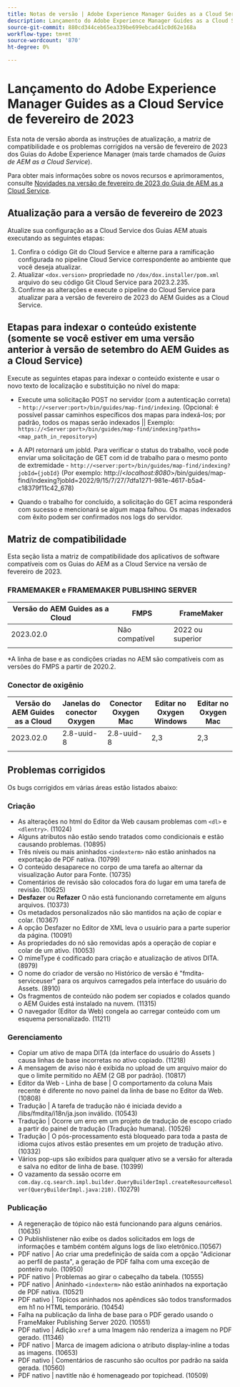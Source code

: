 ```yaml
---
title: Notas de versão | Adobe Experience Manager Guides as a Cloud Service, versão de fevereiro de 2023
description: Lançamento do Adobe Experience Manager Guides as a Cloud Service em fevereiro
source-git-commit: 880cd344ceb65ea339be699ebcad41c0d62e168a
workflow-type: tm+mt
source-wordcount: '870'
ht-degree: 0%

---
```


# Lançamento do Adobe Experience Manager Guides as a Cloud Service de fevereiro de 2023

Esta nota de versão aborda as instruções de atualização, a matriz de compatibilidade e os problemas corrigidos na versão de fevereiro de 2023 dos Guias do Adobe Experience Manager (mais tarde chamados de *Guias de AEM as a Cloud Service*).

Para obter mais informações sobre os novos recursos e aprimoramentos, consulte [Novidades na versão de fevereiro de 2023 do Guia de AEM as a Cloud Service](whats-new-2023.2.0.md).

## Atualização para a versão de fevereiro de 2023

Atualize sua configuração as a Cloud Service dos Guias AEM atuais executando as seguintes etapas:
1. Confira o código Git do Cloud Service e alterne para a ramificação configurada no pipeline Cloud Service correspondente ao ambiente que você deseja atualizar.
2. Atualizar `<dox.version>` propriedade no `/dox/dox.installer/pom.xml` arquivo do seu código Git Cloud Service para 2023.2.235.
3. Confirme as alterações e execute o pipeline do Cloud Service para atualizar para a versão de fevereiro de 2023 do AEM Guides as a Cloud Service.

## Etapas para indexar o conteúdo existente (somente se você estiver em uma versão anterior à versão de setembro do AEM Guides as a Cloud Service)

Execute as seguintes etapas para indexar o conteúdo existente e usar o novo texto de localização e substituição no nível do mapa:

* Execute uma solicitação POST no servidor (com a autenticação correta) - `http://<server:port>/bin/guides/map-find/indexing`.
(Opcional: é possível passar caminhos específicos dos mapas para indexá-los; por padrão, todos os mapas serão indexados || Exemplo: `https://<Server:port>/bin/guides/map-find/indexing?paths=<map_path_in_repository>`)

* A API retornará um jobId. Para verificar o status do trabalho, você pode enviar uma solicitação de GET com id de trabalho para o mesmo ponto de extremidade - `http://<server:port>/bin/guides/map-find/indexing?jobId={jobId}`
(Por exemplo: http://&lt;_localhost:8080_>/bin/guides/map-find/indexing?jobId=2022/9/15/7/27/7dfa1271-981e-4617-b5a4-c18379f11c42_678)

* Quando o trabalho for concluído, a solicitação do GET acima responderá com sucesso e mencionará se algum mapa falhou. Os mapas indexados com êxito podem ser confirmados nos logs do servidor.

## Matriz de compatibilidade

Esta seção lista a matriz de compatibilidade dos aplicativos de software compatíveis com os Guias do AEM as a Cloud Service na versão de fevereiro de 2023.

### FRAMEMAKER e FRAMEMAKER PUBLISHING SERVER

| Versão do AEM Guides as a Cloud | FMPS | FrameMaker |
| --- | --- | --- |
| 2023.02.0 | Não compatível | 2022 ou superior |
| | | |

*A linha de base e as condições criadas no AEM são compatíveis com as versões do FMPS a partir de 2020.2.

### Conector de oxigênio

| Versão do AEM Guides as a Cloud | Janelas do conector Oxygen | Conector Oxygen Mac | Editar no Oxygen Windows | Editar no Oxygen Mac |
| --- | --- | --- | --- | --- |
| 2023.02.0 | 2.8-uuid-8 | 2.8-uuid-8 | 2,3 | 2,3 |
|  |  |  |  |

## Problemas corrigidos

Os bugs corrigidos em várias áreas estão listados abaixo:

### Criação  

* As alterações no html do Editor da Web causam problemas com `<dl>` e `<dlentry>`. (11024)
* Alguns atributos não estão sendo tratados como condicionais e estão causando problemas. (10895)
* Três níveis ou mais aninhados `<indexterm>` não estão aninhados na exportação de PDF nativa. (10799)
* O conteúdo desaparece no corpo de uma tarefa ao alternar da visualização Autor para Fonte. (10735)
* Comentários de revisão são colocados fora do lugar em uma tarefa de revisão. (10625)
* **Desfazer** ou **Refazer** O não está funcionando corretamente em alguns arquivos. (10373)
* Os metadados personalizados não são mantidos na ação de copiar e colar. (10367)
* A opção Desfazer no Editor de XML leva o usuário para a parte superior da página. (10091)
* As propriedades do nó são removidas após a operação de copiar e colar de um ativo. (10053)
* O mimeType é codificado para criação e atualização de ativos DITA. (8979)
* O nome do criador de versão no Histórico de versão é &quot;fmdita-serviceuser&quot; para os arquivos carregados pela interface do usuário do Assets. (8910)
* Os fragmentos de conteúdo não podem ser copiados e colados quando o AEM Guides está instalado na nuvem. (11315)
* O navegador (Editor da Web) congela ao carregar conteúdo com um esquema personalizado. (11211)

### Gerenciamento

* Copiar um ativo de mapa DITA (da interface do usuário do Assets ) causa linhas de base incorretas no ativo copiado. (11218)
* A mensagem de aviso não é exibida no upload de um arquivo maior do que o limite permitido no AEM (2 GB por padrão). (10817)
* Editor da Web - Linha de base | O comportamento da coluna Mais recente é diferente no novo painel da linha de base no Editor da Web. (10808)
* Tradução | A tarefa de tradução não é iniciada devido a /libs/fmdita/i18n/ja.json inválido. (10543)
* Tradução | Ocorre um erro em um projeto de tradução de escopo criado a partir do painel de tradução (Tradução humana). (10526)
* Tradução | O pós-processamento está bloqueado para toda a pasta de idioma cujos ativos estão presentes em um projeto de tradução ativo. (10332)
* Vários pop-ups são exibidos para qualquer ativo se a versão for alterada e salva no editor de linha de base. (10399)
* O vazamento da sessão ocorre em `com.day.cq.search.impl.builder.QueryBuilderImpl.createResourceResolver(QueryBuilderImpl.java:210)`. (10279)

### Publicação

* A regeneração de tópico não está funcionando para alguns cenários. (10635)
* O Publishlistener não exibe os dados solicitados em logs de informações e também contém alguns logs de lixo eletrônico.(10567)
* PDF nativo | Ao criar uma predefinição de saída com a opção &quot;Adicionar ao perfil de pasta&quot;, a geração de PDF falha com uma exceção de ponteiro nulo. (10950)
* PDF nativo | Problemas ao girar o cabeçalho da tabela. (10555)
* PDF nativo | Aninhado `<indexterm>` não estão aninhados na exportação de PDF nativa. (10521)
* PDF nativo | Tópicos aninhados nos apêndices são todos transformados em h1 no HTML temporário. (10454)
* Falha na publicação da linha de base para o PDF gerado usando o FrameMaker Publishing Server 2020. (10551)
* PDF nativo | Adição `xref` a uma Imagem não renderiza a imagem no PDF gerado. (11346)
* PDF nativo | Marca de imagem adiciona o atributo display-inline a todas as imagens. (10653)
* PDF nativo | Comentários de rascunho são ocultos por padrão na saída gerada. (10560)
* PDF nativo | navtitle não é homenageado por topichead. (10509)
